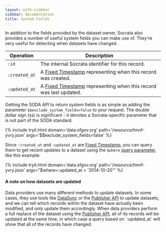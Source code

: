```yaml
---
layout: with-sidebar
sidebar: documentation
title: System Fields
---
```


In addition to the fields provided by the dataset owner, Socrata also provides a number of useful system fields you can make use of. They're very useful for detecting when datasets have changed.

| Operation     | Description                                                                                                          |
| ---           | ---                                                                                                                  |
| `:id`         | The internal Socrata identifier for this record.                                                                     |
| `:created_at` | A [Fixed Timestamp](/docs/datatypes/timestamp.html) representing when this record was created.      |
| `:updated_at` | A [Fixed Timestamp](/docs/datatypes/timestamp.html) representing when this record was last updated. |

Getting the SODA API to return system fields is as simple as adding the parameter `$$exclude_system_fields=false` to your request. The double dollar sign (`$$`) is significant - it denotes a Socrata-specific parameter that is not part of the SODA standard.

{% include tryit.html domain='data.sfgov.org' path='/resource/tmnf-yvry.json' args='$$exclude_system_fields=false' %}

Since `:created_at` and `:updated_at` are [Fixed Timestamp](/docs/datatypes/timestamp.html), you can query them to get recent updates to a dataset using the `$where` [query parameter](/docs/queries.html), like this example:

{% include tryit.html domain='data.sfgov.org' path='/resource/tmnf-yvry.json' args="$where=:updated_at > '2014-10-20'" %}


<div class="alert alert-info">
  <h4>A note on how datasets are updated</h4>
  <p>Data providers use many different methods to update datasets. In some cases, they use tools like <a href="http://socrata.github.io/datasync/">DataSync</a> or the <a href="/publishers/">Publisher API</a> to update datasets, and we can tell which records within the dataset have actually been modified, and only update them accordingly. When data providers perform a full replace of the dataset using the <a href="/publishers/replace.html">Publisher API</a>, all of its records will be updated at the same time, in which case a query based on `:updated_at` will show that all of the records have changed.</p>
</div>




